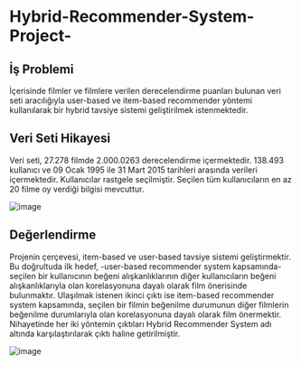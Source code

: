 # Hybrid-Recommender-System-Project-

## İş Problemi

İçerisinde filmler ve filmlere verilen derecelendirme puanları bulunan veri seti aracılığıyla user-based ve item-based recommender yöntemi kullanılarak bir hybrid tavsiye sistemi geliştirilmek istenmektedir. 

## Veri Seti Hikayesi

Veri seti, 27.278 filmde 2.000.0263 derecelendirme içermektedir. 138.493 kullanıcı ve 09 Ocak 1995 ile 31 Mart 2015 tarihleri arasında verileri içermektedir. 
Kullanıcılar rastgele seçilmiştir. Seçilen tüm kullanıcıların en az 20 filme oy verdiği bilgisi mevcuttur.

![image](https://user-images.githubusercontent.com/114231787/204102468-42be48e2-c8a7-4a72-88c6-a05373c16fef.png)

## Değerlendirme

Projenin çerçevesi, item-based ve user-based tavsiye sistemi geliştirmektir. Bu doğrultuda ilk hedef, -user-based recommender system kapsamında- seçilen bir kullanıcının beğeni alışkanlıklarının diğer kullanıcıların beğeni alışkanlıklarıyla olan korelasyonuna dayalı olarak film önerisinde bulunmaktır. Ulaşılmak istenen ikinci çıktı ise item-based recommender system kapsamında, seçilen bir filmin beğenilme durumunun diğer filmlerin beğenilme durumlarıyla olan korelasyonuna dayalı olarak film önermektir. Nihayetinde her iki yöntemin çıktıları Hybrid Recommender System adı altında karşılaştırılarak çıktı haline getirilmiştir.

![image](https://user-images.githubusercontent.com/114231787/204102969-7d9a7c17-7b69-4ec5-8068-34937af14fa6.png)

